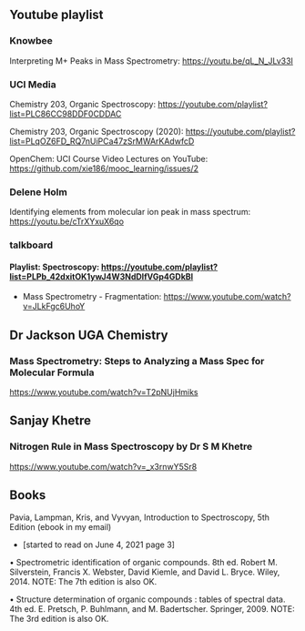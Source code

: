 


## Youtube playlist

###  Knowbee

Interpreting M+ Peaks in Mass Spectrometry: https://youtu.be/qL_N_JLv33I


### UCI Media

Chemistry 203, Organic Spectroscopy: https://youtube.com/playlist?list=PLC86CC98DDF0CDDAC

Chemistry 203, Organic Spectroscopy (2020): https://youtube.com/playlist?list=PLqOZ6FD_RQ7nUiPCa47zSrMWArKAdwfcD


OpenChem: UCI Course Video Lectures on YouTube: https://github.com/xie186/mooc_learning/issues/2

###  Delene Holm

Identifying elements from molecular ion peak in mass spectrum: https://youtu.be/cTrXYxuX6qo

### talkboard


#### Playlist: Spectroscopy: https://youtube.com/playlist?list=PLPb_42dxitOK1ywJ4W3NdDIfVGp4GDkBI
 
   - Mass Spectrometry - Fragmentation: https://www.youtube.com/watch?v=JLkFgc6UhoY

## Dr Jackson UGA Chemistry

### Mass Spectrometry: Steps to Analyzing a Mass Spec for Molecular Formula

https://www.youtube.com/watch?v=T2pNUjHmiks


## Sanjay Khetre

### Nitrogen Rule in Mass Spectroscopy by Dr S M Khetre


https://www.youtube.com/watch?v=_x3rnwY5Sr8

## Books

Pavia, Lampman, Kris, and Vyvyan, Introduction to Spectroscopy, 5th Edition (ebook in my email) 

* [started to read on June 4, 2021  page 3]


• Spectrometric identification of organic compounds. 8th ed. Robert M. Silverstein, Francis X. Webster, David Kiemle, and David L. Bryce. Wiley, 2014. NOTE: The 7th edition is also OK.

• Structure determination of organic compounds : tables of spectral data. 4th ed.  E. Pretsch, P. Buhlmann, and M. Badertscher. Springer, 2009. NOTE: The 3rd edition is also OK.





